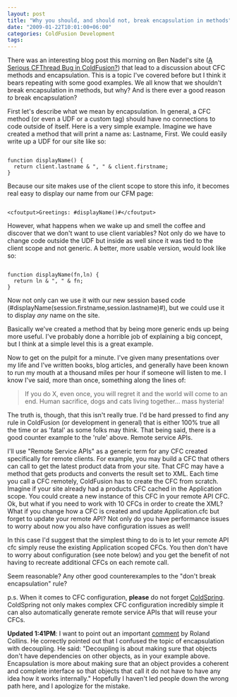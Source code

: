 ```yaml
---
layout: post
title: "Why you should, and should not, break encapsulation in methods"
date: "2009-01-22T10:01:00+06:00"
categories: ColdFusion Development 
tags: 
---
```


There was an interesting blog post this morning on Ben Nadel's site (<a href="http://www.bennadel.com/index.cfm?dax=blog:1468.view">A Serious CFThread Bug in ColdFusion?</a>) that lead to a discussion about CFC methods and encapsulation. This is a topic I've covered before but I think it bears repeating with some good examples. We all know that we shouldn't break encapsulation in methods, but why? And is there ever a good reason <i>to</i> break encapsulation?
<!--more-->
First let's describe what we mean by encapsulation. In general, a CFC method (or even a UDF or a custom tag) should have no connections to code outside of itself. Here is a very simple example. Imagine we have created a method that will print a name as: Lastname, First. We could easily write up a UDF for our site like so:

<code>
function displayName() {
  return client.lastname & ", " & client.firstname;
}
</code>

Because our site makes use of the client scope to store this info, it becomes real easy to display our name from our CFM page:

<code>
&lt;cfoutput&gt;Greetings: #displayName()#&lt;/cfoutput&gt;
</code>

However, what happens when we wake up and smell the coffee and discover that we don't want to use client variables? Not only do we have to change code outside the UDF but inside as well since it was tied to the client scope and not generic. A better, more usable version, would look like so:

<code>
function displayName(fn,ln) {
  return ln & ", " & fn;
}
</code>

Now not only can we use it with our new session based code (#displayName(session.firstname,session.lastname)#), but we could use it to display <i>any</i> name on the site.

Basically we've created a method that by being more generic ends up being more useful. I've probably done a horrible job of explaining a big concept, but I think at a simple level this is a great example. 

Now to get on the pulpit for a minute. I've given many presentations over my life and I've written books, blog articles, and generally have been known to run my mouth at a thousand miles per hour if someone will listen to me. I know I've said, more than once, something along the lines of:

<blockquote>
<p>
If you do X, even once, you will regret it and the world will come to an end. Human sacrifice, dogs and cats living together... mass hysteria! 
</p>
</blockquote>

The truth is, though, that this isn't really true. I'd be hard pressed to find any rule in ColdFusion (or development in general) that is either 100% true all the time or as 'fatal' as some folks may think. That being said, there is a good counter example to the 'rule' above. Remote service APIs. 

I'll use "Remote Service APIs" as a generic term for any CFC created specifically for remote clients. For example, you may build a CFC that others can call to get the latest product data from your site. That CFC may have a method that gets products and converts the result set to XML. Each time you call a CFC remotely, ColdFusion has to create the CFC from scratch. Imagine if your site already had a products CFC cached in the Application scope. You could create a new instance of this CFC in your remote API CFC. Ok, but what if you need to work with 10 CFCs in order to create the XML? What if you change how a CFC is created and update Application.cfc but forget to update your remote API? Not only do you have performance issues to worry about now you also have configuration issues as well! 

In this case I'd suggest that the simplest thing to do is to let your remote API cfc simply reuse the existing Application scoped CFCs. You then don't have to worry about configuration (see note below) and you get the benefit of not having to recreate additional CFCs on each remote call. 

Seem reasonable? Any other good counterexamples to the "don't break encapsulation" rule?

p.s. When it comes to CFC configuration, <b>please</b> do not forget <a href="http://www.coldspringframework.org/">ColdSpring</a>. ColdSpring not only makes complex CFC configuration incredibly simple it can also automatically generate remote service APIs that will reuse your CFCs.

<b>Updated 1:41PM</b>: I want to point out an important <a href="http://www.raymondcamden.com/index.cfm/2009/1/22/Why-you-should-and-should-not-break-encapsulation-in-methods#cFFD1CD52-19B9-E658-9DE7FF927E7A4D38">comment</a> by Roland Collins. He correctly pointed out that I confused the topic of encapsulation with decoupling. He said: "Decoupling is about making sure that objects don't have dependencies on other objects, as in your example above. Encapsulation is more about making sure that an object provides a coherent and complete interface so that objects that call it do not have to have any idea how it works internally." Hopefully I haven't led people down the wrong path here, and I apologize for the mistake.